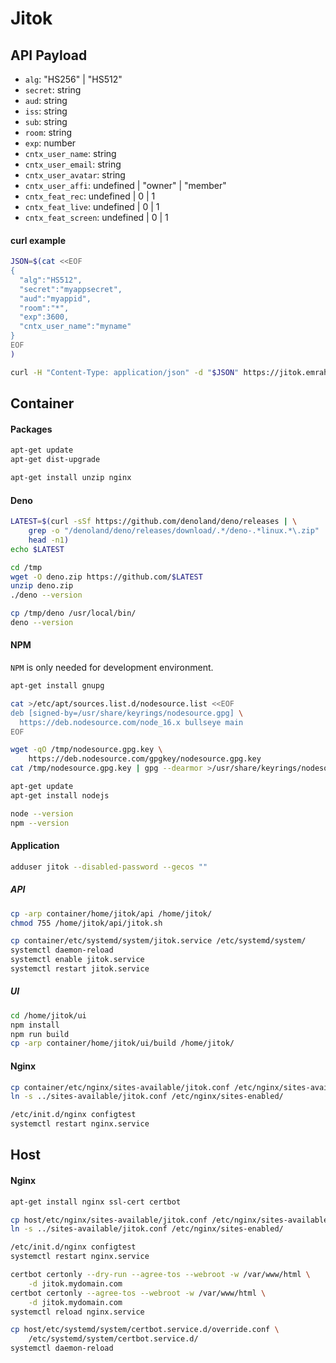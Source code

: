 # Jitok

## API Payload

- `alg`: "HS256" | "HS512"
- `secret`: string
- `aud`: string
- `iss`: string
- `sub`: string
- `room`: string
- `exp`: number
- `cntx_user_name`: string
- `cntx_user_email`: string
- `cntx_user_avatar`: string
- `cntx_user_affi`: undefined | "owner" | "member"
- `cntx_feat_rec`: undefined | 0 | 1
- `cntx_feat_live`: undefined | 0 | 1
- `cntx_feat_screen`: undefined | 0 | 1

#### curl example

```bash
JSON=$(cat <<EOF
{
  "alg":"HS512",
  "secret":"myappsecret",
  "aud":"myappid",
  "room":"*",
  "exp":3600,
  "cntx_user_name":"myname"
}
EOF
)

curl -H "Content-Type: application/json" -d "$JSON" https://jitok.emrah.com/api
```

## Container

#### Packages

```bash
apt-get update
apt-get dist-upgrade

apt-get install unzip nginx
```

#### Deno

```bash
LATEST=$(curl -sSf https://github.com/denoland/deno/releases | \
    grep -o "/denoland/deno/releases/download/.*/deno-.*linux.*\.zip" | \
    head -n1)
echo $LATEST

cd /tmp
wget -O deno.zip https://github.com/$LATEST
unzip deno.zip
./deno --version

cp /tmp/deno /usr/local/bin/
deno --version
```

#### NPM

`NPM` is only needed for development environment.

```bash
apt-get install gnupg

cat >/etc/apt/sources.list.d/nodesource.list <<EOF
deb [signed-by=/usr/share/keyrings/nodesource.gpg] \
  https://deb.nodesource.com/node_16.x bullseye main
EOF

wget -qO /tmp/nodesource.gpg.key \
    https://deb.nodesource.com/gpgkey/nodesource.gpg.key
cat /tmp/nodesource.gpg.key | gpg --dearmor >/usr/share/keyrings/nodesource.gpg

apt-get update
apt-get install nodejs

node --version
npm --version
```

#### Application

```bash
adduser jitok --disabled-password --gecos ""
```

##### API

```bash
cp -arp container/home/jitok/api /home/jitok/
chmod 755 /home/jitok/api/jitok.sh

cp container/etc/systemd/system/jitok.service /etc/systemd/system/
systemctl daemon-reload
systemctl enable jitok.service
systemctl restart jitok.service
```

##### UI

```bash
cd /home/jitok/ui
npm install
npm run build
cp -arp container/home/jitok/ui/build /home/jitok/
```

#### Nginx

```bash
cp container/etc/nginx/sites-available/jitok.conf /etc/nginx/sites-available/
ln -s ../sites-available/jitok.conf /etc/nginx/sites-enabled/

/etc/init.d/nginx configtest
systemctl restart nginx.service
```

## Host

#### Nginx

```bash
apt-get install nginx ssl-cert certbot

cp host/etc/nginx/sites-available/jitok.conf /etc/nginx/sites-available/
ln -s ../sites-available/jitok.conf /etc/nginx/sites-enabled/

/etc/init.d/nginx configtest
systemctl restart nginx.service

certbot certonly --dry-run --agree-tos --webroot -w /var/www/html \
    -d jitok.mydomain.com
certbot certonly --agree-tos --webroot -w /var/www/html \
    -d jitok.mydomain.com
systemctl reload nginx.service

cp host/etc/systemd/system/certbot.service.d/override.conf \
    /etc/systemd/system/certbot.service.d/
systemctl daemon-reload
```
